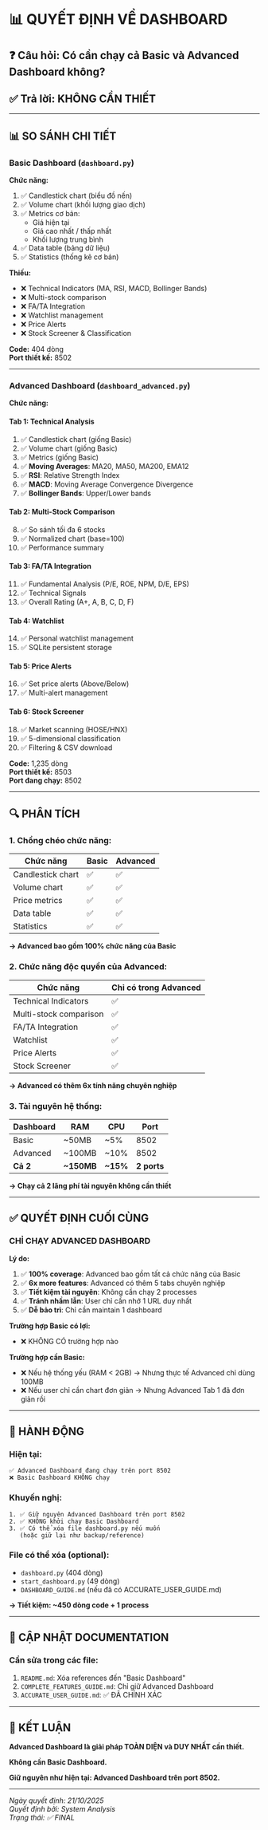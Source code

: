 # 📊 QUYẾT ĐỊNH VỀ DASHBOARD

## ❓ Câu hỏi: Có cần chạy cả Basic và Advanced Dashboard không?

## ✅ Trả lời: **KHÔNG CẦN THIẾT**

---

## 📊 SO SÁNH CHI TIẾT

### Basic Dashboard (`dashboard.py`)

**Chức năng:**
1. ✅ Candlestick chart (biểu đồ nến)
2. ✅ Volume chart (khối lượng giao dịch)
3. ✅ Metrics cơ bản:
   - Giá hiện tại
   - Giá cao nhất / thấp nhất
   - Khối lượng trung bình
4. ✅ Data table (bảng dữ liệu)
5. ✅ Statistics (thống kê cơ bản)

**Thiếu:**
- ❌ Technical Indicators (MA, RSI, MACD, Bollinger Bands)
- ❌ Multi-stock comparison
- ❌ FA/TA Integration
- ❌ Watchlist management
- ❌ Price Alerts
- ❌ Stock Screener & Classification

**Code:** 404 dòng  
**Port thiết kế:** 8502

---

### Advanced Dashboard (`dashboard_advanced.py`)

**Chức năng:**

#### **Tab 1: Technical Analysis**
1. ✅ Candlestick chart (giống Basic)
2. ✅ Volume chart (giống Basic)
3. ✅ Metrics (giống Basic)
4. ✅ **Moving Averages**: MA20, MA50, MA200, EMA12
5. ✅ **RSI**: Relative Strength Index
6. ✅ **MACD**: Moving Average Convergence Divergence
7. ✅ **Bollinger Bands**: Upper/Lower bands

#### **Tab 2: Multi-Stock Comparison**
8. ✅ So sánh tối đa 6 stocks
9. ✅ Normalized chart (base=100)
10. ✅ Performance summary

#### **Tab 3: FA/TA Integration**
11. ✅ Fundamental Analysis (P/E, ROE, NPM, D/E, EPS)
12. ✅ Technical Signals
13. ✅ Overall Rating (A+, A, B, C, D, F)

#### **Tab 4: Watchlist**
14. ✅ Personal watchlist management
15. ✅ SQLite persistent storage

#### **Tab 5: Price Alerts**
16. ✅ Set price alerts (Above/Below)
17. ✅ Multi-alert management

#### **Tab 6: Stock Screener**
18. ✅ Market scanning (HOSE/HNX)
19. ✅ 5-dimensional classification
20. ✅ Filtering & CSV download

**Code:** 1,235 dòng  
**Port thiết kế:** 8503  
**Port đang chạy:** 8502

---

## 🔍 PHÂN TÍCH

### 1. Chồng chéo chức năng:

| Chức năng | Basic | Advanced |
|-----------|-------|----------|
| Candlestick chart | ✅ | ✅ |
| Volume chart | ✅ | ✅ |
| Price metrics | ✅ | ✅ |
| Data table | ✅ | ✅ |
| Statistics | ✅ | ✅ |

**→ Advanced bao gồm 100% chức năng của Basic**

### 2. Chức năng độc quyền của Advanced:

| Chức năng | Chỉ có trong Advanced |
|-----------|----------------------|
| Technical Indicators | ✅ |
| Multi-stock comparison | ✅ |
| FA/TA Integration | ✅ |
| Watchlist | ✅ |
| Price Alerts | ✅ |
| Stock Screener | ✅ |

**→ Advanced có thêm 6x tính năng chuyên nghiệp**

### 3. Tài nguyên hệ thống:

| Dashboard | RAM | CPU | Port |
|-----------|-----|-----|------|
| Basic | ~50MB | ~5% | 8502 |
| Advanced | ~100MB | ~10% | 8502 |
| **Cả 2** | **~150MB** | **~15%** | **2 ports** |

**→ Chạy cả 2 lãng phí tài nguyên không cần thiết**

---

## ✅ QUYẾT ĐỊNH CUỐI CÙNG

### **CHỈ CHẠY ADVANCED DASHBOARD**

**Lý do:**
1. ✅ **100% coverage**: Advanced bao gồm tất cả chức năng của Basic
2. ✅ **6x more features**: Advanced có thêm 5 tabs chuyên nghiệp
3. ✅ **Tiết kiệm tài nguyên**: Không cần chạy 2 processes
4. ✅ **Tránh nhầm lẫn**: User chỉ cần nhớ 1 URL duy nhất
5. ✅ **Dễ bảo trì**: Chỉ cần maintain 1 dashboard

**Trường hợp Basic có lợi:**
- ❌ KHÔNG CÓ trường hợp nào

**Trường hợp cần Basic:**
- ❌ Nếu hệ thống yếu (RAM < 2GB) → Nhưng thực tế Advanced chỉ dùng 100MB
- ❌ Nếu user chỉ cần chart đơn giản → Nhưng Advanced Tab 1 đã đơn giản rồi

---

## 🚀 HÀNH ĐỘNG

### Hiện tại:
```
✅ Advanced Dashboard đang chạy trên port 8502
❌ Basic Dashboard KHÔNG chạy
```

### Khuyến nghị:
```
1. ✅ Giữ nguyên Advanced Dashboard trên port 8502
2. ✅ KHÔNG khởi chạy Basic Dashboard
3. ✅ Có thể xóa file dashboard.py nếu muốn
   (hoặc giữ lại như backup/reference)
```

### File có thể xóa (optional):
- `dashboard.py` (404 dòng)
- `start_dashboard.py` (49 dòng)
- `DASHBOARD_GUIDE.md` (nếu đã có ACCURATE_USER_GUIDE.md)

**→ Tiết kiệm: ~450 dòng code + 1 process**

---

## 📝 CẬP NHẬT DOCUMENTATION

### Cần sửa trong các file:
1. `README.md`: Xóa references đến "Basic Dashboard"
2. `COMPLETE_FEATURES_GUIDE.md`: Chỉ giữ Advanced Dashboard
3. `ACCURATE_USER_GUIDE.md`: ✅ ĐÃ CHÍNH XÁC

---

## 🎯 KẾT LUẬN

**Advanced Dashboard là giải pháp TOÀN DIỆN và DUY NHẤT cần thiết.**

**Không cần Basic Dashboard.**

**Giữ nguyên như hiện tại: Advanced Dashboard trên port 8502.**

---

_Ngày quyết định: 21/10/2025_  
_Quyết định bởi: System Analysis_  
_Trạng thái: ✅ FINAL_

